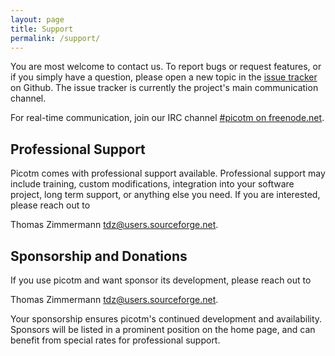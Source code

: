 ```yaml
---
layout: page
title: Support
permalink: /support/
---
```


You are most welcome to contact us. To report bugs or request features,
or if you simply have a question, please open a new topic in the
[issue tracker][issues] on Github. The issue tracker is currently the
project's main communication channel.

For real-time communication, join our IRC channel
[#picotm on freenode.net][irc].

## Professional Support

Picotm comes with professional support available. Professional support
may include training, custom modifications, integration into your software
project, long term support, or anything else you need. If you are interested,
please reach out to

  Thomas Zimmermann <tdz@users.sourceforge.net>.


## Sponsorship and Donations

If you use picotm and want sponsor its development, please reach out to

  Thomas Zimmermann <tdz@users.sourceforge.net>.

Your sponsorship ensures picotm's continued development and availability.
Sponsors will be listed in a prominent position on the home page, and can
benefit from special rates for professional support.

[irc]:      /irc/
[issues]:   https://github.com/picotm/picotm/issues

